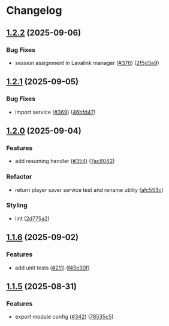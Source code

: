 # Changelog

## [1.2.2](https://github.com/necordjs/lavalink/compare/1.2.1...1.2.2) (2025-09-06)

### Bug Fixes

* session assignment in Lavalink manager ([#376](https://github.com/necordjs/lavalink/issues/376)) ([2f5d3a9](https://github.com/necordjs/lavalink/commit/2f5d3a95ccdde3500dcf44013b53f5d8bc949947))

## [1.2.1](https://github.com/necordjs/lavalink/compare/1.2.0...1.2.1) (2025-09-05)

### Bug Fixes

* import service ([#369](https://github.com/necordjs/lavalink/issues/369)) ([46bfd47](https://github.com/necordjs/lavalink/commit/46bfd4757641c351c2a7af60cbdc395e656de7bf))

## [1.2.0](https://github.com/necordjs/lavalink/compare/1.1.6...1.2.0) (2025-09-04)

### Features

* add resuming handler ([#354](https://github.com/necordjs/lavalink/issues/354)) ([7ac8042](https://github.com/necordjs/lavalink/commit/7ac80426580b00b0dd85ac1a0fba85b72f66d991))

### Refactor

* return player saver service test and rename utility ([afc553c](https://github.com/necordjs/lavalink/commit/afc553c36c2ba110612f159184dd0e03502222dc))

### Styling

* lint ([2d775a2](https://github.com/necordjs/lavalink/commit/2d775a24dc0dc9677ae460511a399ffe7e7a784a))

## [1.1.6](https://github.com/necordjs/lavalink/compare/1.1.5...1.1.6) (2025-09-02)

### Features

* add unit tests ([#211](https://github.com/necordjs/lavalink/issues/211)) ([f45e30f](https://github.com/necordjs/lavalink/commit/f45e30feae9e3d09f36ab31bb218bc9e21ba52a9))

## [1.1.5](https://github.com/necordjs/lavalink/compare/1.1.4...1.1.5) (2025-08-31)

### Features

* export module config ([#342](https://github.com/necordjs/lavalink/issues/342)) ([78535c5](https://github.com/necordjs/lavalink/commit/78535c5e59c5adefe686abaf9047152d0fb35503))
